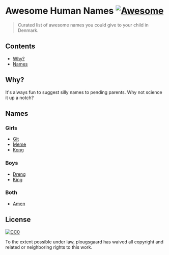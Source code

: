 # Awesome Human Names [![Awesome](https://cdn.rawgit.com/sindresorhus/awesome/d7305f38d29fed78fa85652e3a63e154dd8e8829/media/badge.svg)](https://github.com/sindresorhus/awesome)

> Curated list of awesome names you could give to your child in Denmark.


## Contents

- [Why?](#why)
- [Names](#names)


## Why?

It's always fun to suggest silly names to pending parents. Why not science it up a notch?

## Names

### Girls

- [Git](https://ast.dk/born-familie/navne/navnelister/godkendte-fornavne#?gendermask=3&published&name=Git)
- [Meme](https://ast.dk/born-familie/navne/navnelister/godkendte-fornavne#?gendermask=3&published&name=Meme)
- [Kong](https://ast.dk/born-familie/navne/navnelister/godkendte-fornavne#?gendermask=3&published&name=Kong)

### Boys

- [Dreng](https://ast.dk/born-familie/navne/navnelister/godkendte-fornavne#?gendermask=3&published&name=Dreng)
- [King](https://ast.dk/born-familie/navne/navnelister/godkendte-fornavne#?gendermask=3&published&name=King)

### Both

- [Amen](https://ast.dk/born-familie/navne/navnelister/godkendte-fornavne#?gendermask=3&published&name=Amen)


## License

[![CC0](http://mirrors.creativecommons.org/presskit/buttons/88x31/svg/cc-zero.svg)](http://creativecommons.org/publicdomain/zero/1.0)

To the extent possible under law, plougsgaard has waived all copyright and
related or neighboring rights to this work.

